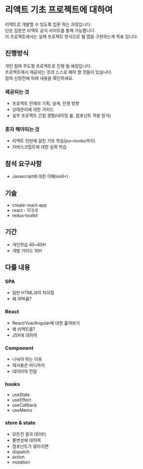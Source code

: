 # 리액트 기초 프로젝트에 대하여

리액트로 개발할 수 있도록 입문 하는 과정입니다.  
단순 입문은 리액트 공식 사이트를 통해 가능합니다.  
이 프로젝트에서는 실제 프로젝트 방식으로 웹 앱을 구현하는게 목표 입니다.  

## 진행방식

개인 참여 주도형 프로젝트로 진행 될 예정입니다.  
프로젝트에서 제공되는 것과 스스로 해야 할 것들이 있습니다.  
참여 신청전에 아래 내용을 확인하세요.

### 제공되는 것

- 프로젝트 전체의 기획, 설계, 진행 방향
- 상태관리에 대한 가이드
- 실무 프로젝트 간접 경험(네이밍 룰, 컴포넌트 적용 방식)

### 혼자 해야되는 것

- 리액트 전반에 걸친 기초 학습(jsx~hooks까지)
- 자바스크립트에 대한 심화 학습

## 참석 요구사항

- Javascript에 대한 이해(es6+)

## 기술

- create-react-app
- react - 17.0.0
- redux-toolkit

## 기간

- 개인학습 40~60H
- 개발 가이드 10H

## 다룰 내용

### SPA

- 일반 HTML과의 차이점
- 왜 SPA를?

### React

- React/Vue/Angular에 대한 훑어보기
- 왜 리액트를?
- JSX에 대하여

### Component

- 나눠야 하는 이유
- 재사용은 어디까지
- 데이터의 전달

### hooks

- useState
- useEffect
- useCallback
- useMemo

### store & state

- 모든건 결국 데이터
- 불변성에 대하여
- 컴포넌트가 많아지면
- dispatch
- action
- mutation